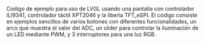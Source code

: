 Codigo de ejemplo para uso de LVGL usando una pantalla con controlador ILI9341, controlador táctil XPT2046 y la libería TFT_eSPI.
El código consiste en ejemplos sencillos de varios botones con diferentes funcionalidades, un arco que muestra el valor del ADC, un slider
para controlar la iluminación de un LED mediante PWM, y 3 interruptores para una luz RGB.
